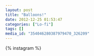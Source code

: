 ```yaml
---
layout: post
title: "Balloons!"
date: 2012-12-25 01:53:47
categories: ["Lo-fi"]
tags: []
media_id: "354046280387979470_326209"
---
```


{% instagram %}

